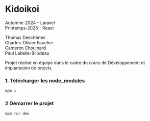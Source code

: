 
# Kidoikoi
Automne-2024 - Laravel</br>
Printemps-2025 - React</br>

Thomas Deschênes </br>
Charles-Olivier Faucher</br>
Cameron Chouinard</br>
Paul Labelle-Bilodeau</br>

Projet réalisé en équipe dans le cadre du cours de Développement et implantation de projets.

### 1. Télécharger les node_modules
```bash
npm i
```
### 2 Démarrer le projet
```bash
npm run dev
```